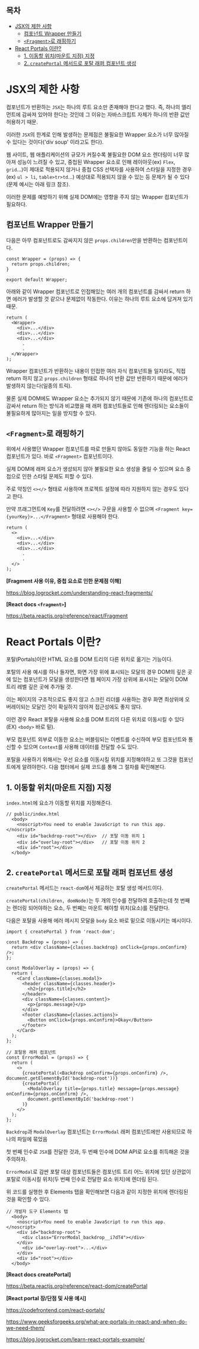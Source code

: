 <h2>목차</h2>

- [JSX의 제한 사항](#jsx의-제한-사항)
  - [컴포넌트 Wrapper 만들기](#컴포넌트-wrapper-만들기)
  - [`<Fragment>`로 래핑하기](#fragment로-래핑하기)
- [React Portals 이란?](#react-portals-이란)
  - [1. 이동할 위치(마운트 지점) 지정](#1-이동할-위치마운트-지점-지정)
  - [2. `createPortal` 메서드로 포탈 래퍼 컴포넌트 생성](#2-createportal-메서드로-포탈-래퍼-컴포넌트-생성)


# JSX의 제한 사항

컴포넌트가 반환하는 `JSX`는 하나의 루트 요소만 존재해야 한다고 했다. 즉, 하나의 엘리먼트에 감싸져 있어야 한다는 것인데 그 이유는 자바스크립트 자체가 하나의 반환 값만 허용하기 때문.

이러한 `JSX`의 한계로 인해 발생하는 문제점은 불필요한 Wrapper 요소가 너무 많아질 수 있다는 것이다('div soup' 이라고도 한다).

웹 사이트, 웹 애플리케이션의 규모가 커질수록 불필요한 DOM 요소 렌더링이 너무 많아져 성능이 느려질 수 있고, 중첩된 Wrapper 요소로 인해 레이아웃(ex) `Flex`, `grid`...)이 제대로 적용되지 않거나
중첩 CSS 선택자를 사용하여 스타일을 지정한 경우(ex) `ul > li`,  `table>tr>td`...) 예상대로 적용되지 않을 수 있는 등 문제가 될 수 있다(문제 예시는 아래 링크 참조). 

이러한 문제를 예방하기 위해 실제 DOM에는 영향을 주지 않는 Wrapper 컴포넌트가 필요하다.

## 컴포넌트 Wrapper 만들기

다음은 아무 컴포넌트로도 감싸지지 않은 `props.children`만을 반환하는 컴포넌트이다.

```
const Wrapper = (props) => {
  return props.children;
}

export default Wrapper;
```

아래와 같이 Wrapper 컴포넌트로 인접해있는 여러 개의 컴포넌트를 감싸서 return 하면 에러가 발생할 것 같으나 문제없이 작동한다. 이유는 하나의 루트 요소에 담겨져 있기 때문.

```
return (
  <Wrapper>
    <div>...</div>
    <div>...</div>
    <div>...</div>
      .
      .
  </Wrapper>
);
```

Wrapper 컴포넌트가 반환하는 내용이 인접한 여러 자식 컴포넌트들 일지라도, 직접 return 하지 않고 `props.children` 형태로 하나의 반환 값만 반환하기 때문에 에러가 발생하지 않는다(일종의 트릭).

물론 실제 DOM에도 Wrapper 요소는 추가되지 않기 때문에 기존에 하나의 컴포넌트로 감싸서 return 하는 방식과 비교했을 때 래퍼 컴포넌트들로 인해 렌더링되는 요소들이 불필요하게 많아지는 일을 방지할 수 있다.

## `<Fragment>`로 래핑하기

위에서 사용했던 Wrapper 컴포넌트를 따로 만들지 않아도 동일한 기능을 하는 React 컴포넌트가 있다. 바로 `<Fragment>` 컴포넌트이다.

실제 DOM에 래퍼 요소가 생성되지 않아 불필요한 요소 생성을 줄일 수 있으며 요소 중첩으로 인한 스타일 문제도 피할 수 있다. 

주로 약칭인 `<></>` 형태로 사용하며 프로젝트 설정에 따라 지원하지 않는 경우도 있다고 한다.

만약 프래그먼트에 `Key`를 전달하려면 `<></>` 구문을 사용할 수 없으며 `<Fragment key={yourKey}>...</Fragment>` 형태로 사용해야 한다.

```
return (
  <>
    <div>...</div>
    <div>...</div>
    <div>...</div>
      .
      .
  </>
);
```

**[Fragment 사용 이유, 중첩 요소로 인한 문제점 이해]**

https://blog.logrocket.com/understanding-react-fragments/

**[React docs `<fragment>`]**

https://beta.reactjs.org/reference/react/Fragment

# React Portals 이란?

포탈(Portals)이란 HTML 요소를 DOM 트리의 다른 위치로 옮기는 기능이다.
<!-- 내용 수정필 -->
포탈의 사용 예시를 하나 들자면, 화면 가장 위에 표시되는 모달의 경우 DOM의 깊은 곳에 있는 컴포넌트가 모달을 생성한다면 웹 페이지 가장 상위에 표시되는 모달이 DOM 트리 레벨 깊은 곳에 추가될 것.

이는 페이지의 구조적으로도 좋지 않고 스크린 리더를 사용하는 경우 화면 최상위에 오버레이되는 모달인 것이 확실하지 않아져 접근성에도 좋지 않다.

이런 경우 React 포탈을 사용해 요소를 DOM 트리의 다른 위치로 이동시킬 수 있다(EX) `<body>` 바로 밑).

부모 컴포넌트 외부로 이동한 요소는 버블링되는 이벤트를 수신하여 부모 컴포넌트와 통신할 수 있으며 `Context`를 사용해 데이터를 전달할 수도 있다.

포탈을 사용하기 위해서는 우선 요소를 이동시킬 위치를 지정해야하고 또 그것을 컴포넌트에게 알려야한다. 다음 챕터에서 실제 코드를 통해 그 절차를 확인해본다.


## 1. 이동할 위치(마운트 지점) 지정


`index.html`에 요소가 이동할 위치를 지정해준다.

```
// public/index.html
  <body>
    <noscript>You need to enable JavaScript to run this app.</noscript>
    <div id="backdrop-root"></div>  // 포탈 이동 위치 1
    <div id="overlay-root"></div>   // 포탈 이동 위치 2
    <div id="root"></div>
  </body>
```

## 2. `createPortal` 메서드로 포탈 래퍼 컴포넌트 생성

<!-- 내용 수정필 -->
`createPortal` 메서드는 `react-dom`에서 제공하는 포탈 생성 메서드이다.

`createPortal(children, domNode)`는 두 개의 인수를 전달하여 호출하는데 첫 번째는 렌더링 되어야하는 요소, 두 번째는 마운트 해야할 위치(요소)를 전달한다.

다음은 포탈을 사용해 에러 메시지 모달을 `body` 요소 바로 밑으로 이동시키는 예시이다.

```
import { createPortal } from 'react-dom';

const Backdrop = (props) => {
  return <div className={classes.backdrop} onClick={props.onConfirm} />;
};

const ModalOverlay = (props) => {
  return (
    <Card className={classes.modal}>
      <header className={classes.header}>
        <h2>{props.title}</h2>
      </header>
      <div className={classes.content}>
        <p>{props.message}</p>
      </div>
      <footer className={classes.actions}>
        <Button onClick={props.onConfirm}>Okay</Button>
      </footer>
    </Card>
  );
};

// 포탈용 래퍼 컴포넌트
const ErrorModal = (props) => {
  return (
    <>
      {createPortal(<Backdrop onConfirm={props.onConfirm} />, document.getElementById('backdrop-root'))}
      {createPortal(
        <ModalOverlay title={props.title} message={props.message} onConfirm={props.onConfirm} />,
        document.getElementById('backdrop-root')
      )}
    </>
  );
};
```

`Backdrop`과 `ModalOverlay` 컴포넌트는 `ErrorModal` 래퍼 컴포넌트에만 사용되므로 하나의 파일에 묶었음

첫 번째 인수로 `JSX`를 전달한 것과, 두 번째 인수에 DOM API로 요소를 취득해온 것을 주의하자.

`ErrorModal`로 감싼 포탈 대상 컴포넌트들은 컴포넌트 트리 어느 위치에 있던 상관없이 포탈로 이동시킬 위치(두 번째 인수로 전달한 요소 위치)에 렌더링 된다.

위 코드를 실행한 후 Elements 탭을 확인해보면 다음과 같이 지정한 위치에 렌더링된 것을 확인할 수 있다.

```
// 개발자 도구 Elements 탭
  <body>
    <noscript>You need to enable JavaScript to run this app.</noscript>
    <div id="backdrop-root">
      <div class="ErrorModal_backdrop__i7dT4"></div>
    </div>
      <div id="overlay-root">...</div>
    </div>
    <div id="root"></div>
  </body>
```

**[React docs createPortal]**

https://beta.reactjs.org/reference/react-dom/createPortal

**[React portal 장/단점 및 사용 예시]**

https://codefrontend.com/react-portals/

https://www.geeksforgeeks.org/what-are-portals-in-react-and-when-do-we-need-them/

https://blog.logrocket.com/learn-react-portals-example/

<!-- # Refs -->